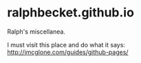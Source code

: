# ralphbecket.github.io
Ralph's miscellanea.

I must visit this place and do what it says: http://jmcglone.com/guides/github-pages/
